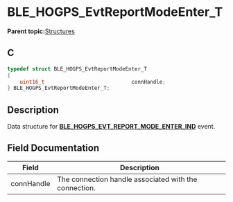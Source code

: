 # BLE\_HOGPS\_EvtReportModeEnter\_T

**Parent topic:**[Structures](GUID-D9903AE5-6718-4899-A401-83925D74C336.md)

## C

```c
typedef struct BLE_HOGPS_EvtReportModeEnter_T
{
    uint16_t                            connHandle;
} BLE_HOGPS_EvtReportModeEnter_T;
```

## Description

Data structure for **[BLE\_HOGPS\_EVT\_REPORT\_MODE\_ENTER\_IND](GUID-FD46DA44-7917-4D0D-B093-1B426A48DF54.md)** event.

## Field Documentation

|Field|Description|
|-----|-----------|
|connHandle|The connection handle associated with the connection.|

